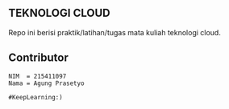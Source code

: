 ## TEKNOLOGI CLOUD

Repo ini berisi praktik/latihan/tugas mata kuliah teknologi cloud.

## Contributor
```
NIM  = 215411097
Nama = Agung Prasetyo
```

``#KeepLearning:)``
